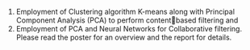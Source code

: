 1. Employment of Clustering algorithm K-means along with Principal Component Analysis (PCA) to perform contentbased filtering and 
2. Employment of PCA and Neural Networks for Collaborative filtering. 
Please read the poster for an overview and the report for details. 
